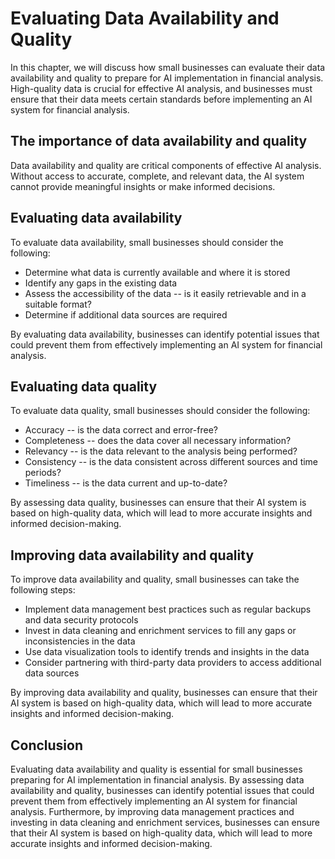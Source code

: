 # Evaluating Data Availability and Quality

In this chapter, we will discuss how small businesses can evaluate their data availability and quality to prepare for AI implementation in financial analysis. High-quality data is crucial for effective AI analysis, and businesses must ensure that their data meets certain standards before implementing an AI system for financial analysis.

The importance of data availability and quality
-----------------------------------------------

Data availability and quality are critical components of effective AI analysis. Without access to accurate, complete, and relevant data, the AI system cannot provide meaningful insights or make informed decisions.

Evaluating data availability
----------------------------

To evaluate data availability, small businesses should consider the following:

* Determine what data is currently available and where it is stored
* Identify any gaps in the existing data
* Assess the accessibility of the data -- is it easily retrievable and in a suitable format?
* Determine if additional data sources are required

By evaluating data availability, businesses can identify potential issues that could prevent them from effectively implementing an AI system for financial analysis.

Evaluating data quality
-----------------------

To evaluate data quality, small businesses should consider the following:

* Accuracy -- is the data correct and error-free?
* Completeness -- does the data cover all necessary information?
* Relevancy -- is the data relevant to the analysis being performed?
* Consistency -- is the data consistent across different sources and time periods?
* Timeliness -- is the data current and up-to-date?

By assessing data quality, businesses can ensure that their AI system is based on high-quality data, which will lead to more accurate insights and informed decision-making.

Improving data availability and quality
---------------------------------------

To improve data availability and quality, small businesses can take the following steps:

* Implement data management best practices such as regular backups and data security protocols
* Invest in data cleaning and enrichment services to fill any gaps or inconsistencies in the data
* Use data visualization tools to identify trends and insights in the data
* Consider partnering with third-party data providers to access additional data sources

By improving data availability and quality, businesses can ensure that their AI system is based on high-quality data, which will lead to more accurate insights and informed decision-making.

Conclusion
----------

Evaluating data availability and quality is essential for small businesses preparing for AI implementation in financial analysis. By assessing data availability and quality, businesses can identify potential issues that could prevent them from effectively implementing an AI system for financial analysis. Furthermore, by improving data management practices and investing in data cleaning and enrichment services, businesses can ensure that their AI system is based on high-quality data, which will lead to more accurate insights and informed decision-making.

